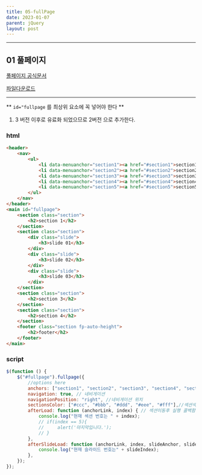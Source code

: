 ```yaml
---
title: 05-fullPage
date: 2023-01-07
parent: jQuery
layout: post
---
```


---

## 01 풀페이지

[풀페이지 공식문서](https://alvarotrigo.com/fullPage/ko/)

<a href='{{ "/assets/img/fullPage.js-2.9.7.zip"| relative_url }}'> 파일다운로드 </a>

---

** `id="fullpage` 를 최상위 요소에 꼭 넣어야 한다 **
1. 3 버전 이후로 유료화 되었으므로 2버전 으로 추가한다.

### html

```html
<header>
	<nav>
		<ul>
			<li data-menuanchor="section1"><a href="#section1">section1</a></li>
			<li data-menuanchor="section2"><a href="#section2">section2</a></li>
			<li data-menuanchor="section3"><a href="#section3">section3</a></li>
			<li data-menuanchor="section4"><a href="#section4">section4</a></li>
			<li data-menuanchor="section5"><a href="#section5">section5</a></li>
		</ul>
	</nav>
</header>
<main id="fullpage">
	<section class="section">
		<h2>section 1</h2>
	</section>
	<section class="section">
		<div class="slide">
			<h3>slide 01</h3>
		</div>
		<div class="slide">
			<h3>slide 02</h3>
		</div>
		<div class="slide">
			<h3>slide 03</h3>
		</div>
	</section>
	<section class="section">
		<h2>section 3</h2>
	</section>
	<section class="section">
		<h2>section 4</h2>
	</section>
	<footer class="section fp-auto-height">
		<h2>footer</h2>
	</footer>
</main>
```
### script

```javascript
$(function () {
	$("#fullpage").fullpage({
		//options here
		anchors: ["section1", "section2", "section3", "section4", "section5"],//앵커
		navigation: true, // 네비게이션
		navigationPosition: "right", //네비게이션 위치
		sectionsColor: ["#ccc", "#bbb", "#ddd", "#eee", "#fff"],//섹션색상
		afterLoad: function (anchorLink, index) { // 섹션이동후 실행 콜백함수
			console.log("현재 섹션 번호는 " + index);
			// if(index == 5){
			//     alert('마지막입니다.');
			// }
		},
		afterSlideLoad: function (anchorLink, index, slideAnchor, slideIndex) { //슬라이드 실행후 콜백함수
			console.log("현재 슬라이드 번호는" + slideIndex);
		},
	});
});
```
